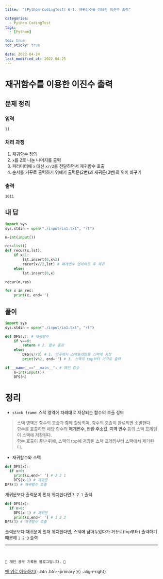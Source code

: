 ```yaml
---
title:  "[Python-CodingTest] 6-1. 재귀함수를 이용한 이진수 출력"

categories:
  - Python CodingTest
tags:
  - [Python]

toc: true
toc_sticky: true
 
date: 2022-04-24
last_modified_at: 2022-04-25
---
```


# 재귀함수를 이용한 이진수 출력
## 문제 정리
### 입력
```
11
```
### 처리 과정
1. 재귀함수 정의
2. `x`를 2로 나눈 나머지를 출력 
3. 파라미터에 `x` 대신 `x//2`를 전달하면서 재귀함수 호출
4. 순서를 거꾸로 출력하기 위해서 출력문(2번)과 재귀문(3번)의 위치 바꾸기

### 출력
```
1011
```
## 내 답
```py
import sys
sys.stdin = open("./input/in1.txt", "rt")

n=int(input())

res=list()
def recur(x,lst):
    if x>1:
        lst.insert(0,x%2)
        recur(x//2,lst) # 매개변수 업데이트 후 재귀
    else:
        lst.insert(0,x)

recur(n,res)

for x in res:
    print(x, end='')
```
## 풀이
```py
import sys
sys.stdin = open("./input/in1.txt", "rt")

def DFS(v): # 재귀함수
    if v==0:
        return # 2. 함수 종료
    else:
        DFS(v//2) # 1. 이곳에서 스택프레임을 스택에 저장
        print(v%2, end='') # 3. 스택의 top부터 거꾸로 출력

if __name__=="__main__": # 메인 함수
    n=int(input())
    DFS(n)
```

# 정리
- `stack frame`: 스택 영역에 차례대로 저장되는 함수의 호출 정보
> 스택 영역은 함수의 호출과 함께 할당되며, 함수의 호출이 완료되면 소멸한다.<br>
함수를 호출하면 해당 함수의 **매개변수, 반환 주소값, 지역 변수** 등의 스택 프레임이 스택에 저장된다.<br>
함수 호출이 끝난 뒤에, 스택의 top에 저장된 스택 프레임부터 스택에서 제거된다.
- 재귀함수와 스택
> 
```py
def DFS(x):
  if x>0:
    print(x,end=' ') # 3 2 1
    DFS(x-1) # 재귀문
DFS(3) # 재귀함수 호출
```
재귀문보다 출력문이 먼저 위치한다면 `3 2 1` 출력
```py
def DFS(x):
  if x>0:
    DFS(x-1) # 재귀문
    print(x,end=' ') # 1 2 3
DFS(3) # 재귀함수 호출
```
출력문보다 재귀문이 먼저 위치한다면, 스택에 담아두었다가 거꾸로(top부터) 출력하기 때문에 `1 2 3` 출력

***
<br>

    💛 개인 공부 기록용 블로그입니다. 👻

[맨 위로 이동하기](#){: .btn .btn--primary }{: .align-right}